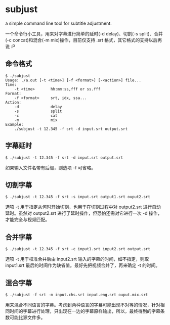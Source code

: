 subjust
=======

a simple command line tool for subtitle adjustment.

一个命令行小工具，用来对字幕进行简单的延时(-d delay)、切割(-s split)、合并(-c concat)和混合(-m mix)操作，目前仅支持 .srt 格式，其它格式的支持以后再说 :P

## 命令格式

    $ ./subjust
    Usage: ./a.out [-t <time>] [-f <format>] [-<action>] file...
    Time:
        -t <time>       hh:mm:ss,fff or ss.fff
    Format:
        -f <format>     srt, idx, ssa...
    Action:
        -d 	            delay
        -s 	            split
        -c 	            cat
        -m 	            mix
    Example:
        ./subjust -t 12.345 -f srt -d input.srt output.srt
	
## 字幕延时

    $ ./subjust -t 12.345 -f srt -d input.srt output.srt
    
如果输入文件名带有后缀，则选项 -f 可省略。
    
## 切割字幕

    $ ./subjust -t 12.345 -f srt -s input.srt output1.srt ouput2.srt
 
 选项 -t 用于指定从何时开始切割，也用于在切割过程中对 output2.srt 进行自动延时。虽然对 output2.srt 进行了延时操作，但恐怕还需对它进行一次 -d 操作，才能完全与视频匹配。
 
## 合并字幕

    $ ./subjust -t 12.345 -f srt -c input1.srt input2.srt output.srt

选项 -t 用于校准合并后由 input2.srt 输入的字幕的时间，如不指定，则取 input1.srt 最后的时间作为缺省值。最好先把视频合并了，再来确定 -t 的时间。

## 混合字幕

    $ ./subjust -f srt -m input.chs.srt input.eng.srt ouput.mix.srt

用来混合不同语言的字幕。考虑到两种语言的字幕可能出现不对等的情况，针对相同时间的字幕进行处理，只出现在一边的字幕原样输出，所以，最终得到的字幕条数可能比源文件多。
